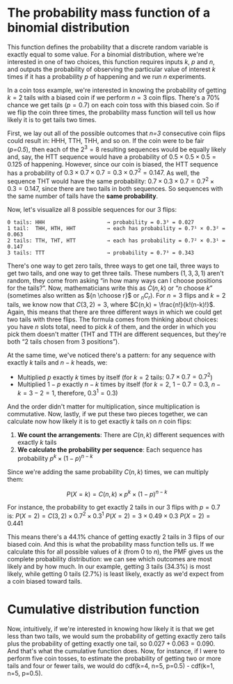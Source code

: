# The probability mass function of a binomial distribution
This function defines the probability that a discrete random variable is exactly equal to some value. For a binomial distribution, where we're interested in one of two choices, this function requires inputs *k*, *p* and *n*, and outputs the probability of observing the particular value of interest $k$ times if it has a probability *p* of happening and we run *n* experiments.

In a coin toss example, we're interested in knowing the probability of getting $k=2$ tails with a biased coin if we perform $n=3$ coin flips. There's a $70\%$ chance we get tails $(p=0.7)$ on each coin toss with this biased coin. So if we flip the coin three times, the probability mass function will tell us how likely it is to get tails two times.

First, we lay out all of the possible outcomes that *n=3* consecutive coin flips could result in: HHH, TTH, THH, and so on. If the coin were to be fair (*p=0.5*), then each of the $2^3=8$ resulting sequences would be equally likely and, say, the HTT sequence would have a probability of $0.5 \times 0.5 \times 0.5 = 0.125$ of happening. However, since our coin is biased, the HTT sequence has a probability of $0.3 \times 0.7 \times 0.7 = 0.3 \times 0.7^2 = 0.147$. As well, the sequence THT would have the same probability: $0.7 \times 0.3 \times 0.7 = 0.7^2 \times 0.3 = 0.147$, since there are two tails in both sequences. So sequences with the same number of tails have the **same probability**.

Now, let's visualize all 8 possible sequences for our 3 flips:

```
0 tails: HHH                    → probability = 0.3³ = 0.027
1 tail:  THH, HTH, HHT          → each has probability = 0.7¹ × 0.3² = 0.063
2 tails: TTH, THT, HTT          → each has probability = 0.7² × 0.3¹ = 0.147
3 tails: TTT                    → probability = 0.7³ = 0.343
```

There's one way to get zero tails, three ways to get one tail, three ways to get two tails, and one way to get three tails. These numbers ($1, 3, 3, 1$) aren't random, they come from asking “in how many ways can I choose positions for the tails?”. Now, mathematicians write this as $C(n, k)$ or “$n$ choose $k$” (sometimes also written as ${n \choose r}$ or ${}_nC_r$). For $n=3$ flips and $k=2$ tails, we know now that $C(3,2) = 3$, where $C(n,k) = \frac{n!}{k!(n-k)!}$. Again, this means that there are three different ways in which we could get two tails with three flips. The formula comes from thinking about choices: you have $n$ slots total, need to pick $k$ of them, and the order in which you pick them doesn't matter (THT and TTH are different sequences, but they're both “$2$ tails chosen from $3$ positions”).

At the same time, we've noticed there's a pattern: for any sequence with exactly $k$ tails and $n-k$ heads, we:
- Multiplied $p$ exactly $k$ times by itself (for $k=2$ tails: $0.7 \times 0.7 = 0.7^2$)
- Multiplied $1-p$ exactly $n-k$ times by itself (for $k=2$, $1-0.7=0.3$, $n-k=3-2=1$, therefore, $0.3^1=0.3$)

And the order didn't matter for multiplication, since multiplication is commutative. Now, lastly, if we put these two pieces together, we can calculate now how likely it is to get exactly $k$ tails on $n$ coin flips:

1. **We count the arrangements**: There are $C(n,k)$ different sequences with exactly $k$ tails
2. **We calculate the probability per sequence**: Each sequence has probability $p^k \times (1-p)^{n-k}$

Since we're adding the same probability $C(n,k)$ times, we can multiply them:

$$P(X = k) = C(n,k) \times p^k \times (1-p)^{n-k}$$

For instance, the probability to get exactly 2 tails in our 3 flips with $p=0.7$ is:
$P(X = 2) = C(3,2) \times 0.7^2 \times 0.3^1$
$P(X = 2) = 3 \times 0.49 \times 0.3$
$P(X = 2) = 0.441$

This means there's a 44.1% chance of getting exactly 2 tails in 3 flips of our biased coin. And this is what the probability mass function tells us. If we calculate this for all possible values of $k$ (from 0 to $n$), the PMF gives us the complete probability distribution: we can see which outcomes are most likely and by how much. In our example, getting 3 tails (34.3%) is most likely, while getting 0 tails (2.7%) is least likely, exactly as we'd expect from a coin biased toward tails.

# Cumulative distribution function
Now, intuitively, if we're interested in knowing how likely it is that we get less than two tails, we would sum the probability of getting exactly zero tails plus the probability of getting exactly one tail, so $0.027 + 0.063 = 0.090$. And that's what the cumulative function does. Now, for instance, if I were to perform five coin tosses, to estimate the probability of getting two or more tails and four or fewer tails, we would do cdf(k=4, n=5, p=0.5) - cdf(k=1, n=5, p=0.5).
